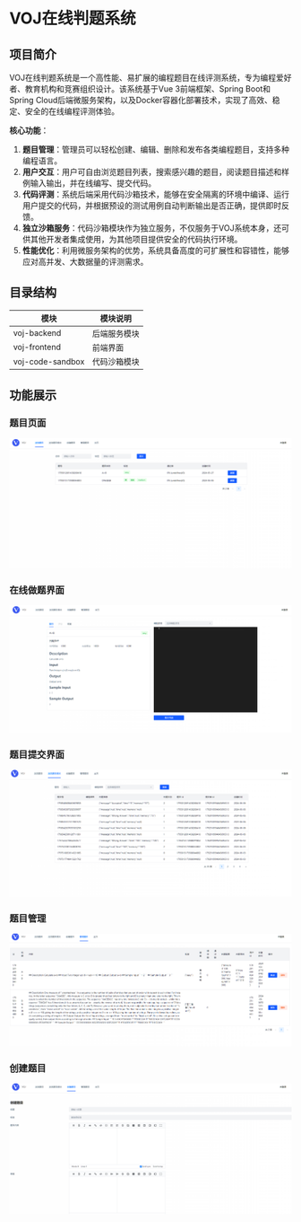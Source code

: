 # VOJ在线判题系统

## 项目简介

VOJ在线判题系统是一个高性能、易扩展的编程题目在线评测系统，专为编程爱好者、教育机构和竞赛组织设计。该系统基于Vue 3前端框架、Spring Boot和Spring Cloud后端微服务架构，以及Docker容器化部署技术，实现了高效、稳定、安全的在线编程评测体验。

**核心功能**：

1. **题目管理**：管理员可以轻松创建、编辑、删除和发布各类编程题目，支持多种编程语言。
2. **用户交互**：用户可自由浏览题目列表，搜索感兴趣的题目，阅读题目描述和样例输入输出，并在线编写、提交代码。
3. **代码评测**：系统后端采用代码沙箱技术，能够在安全隔离的环境中编译、运行用户提交的代码，并根据预设的测试用例自动判断输出是否正确，提供即时反馈。
4. **独立沙箱服务**：代码沙箱模块作为独立服务，不仅服务于VOJ系统本身，还可供其他开发者集成使用，为其他项目提供安全的代码执行环境。
5. **性能优化**：利用微服务架构的优势，系统具备高度的可扩展性和容错性，能够应对高并发、大数据量的评测需求。

## 目录结构 


| 模块             | 模块说明     |
| ---------------- | ------------ |
| voj-backend      | 后端服务模块 |
| voj-frontend     | 前端界面     |
| voj-code-sandbox | 代码沙箱模块 |

## 功能展示

### 题目页面

![image-20240606110621641](.\imgs\image-20240606110621641.png)

### 在线做题界面

![image-20240606110657350](.\imgs\image-20240606110657350.png)

### 题目提交界面

![image-20240606110637394](.\imgs\image-20240606110637394.png)

### 题目管理

![image-20240606110721426](.\imgs\image-20240606110721426.png)

### 创建题目

![image-20240606110748464](.\imgs\image-20240606110748464.png)

